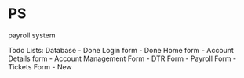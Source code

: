 # PS
 payroll system

Todo Lists:
    Database - Done
    Login form - Done
    Home form -
    Account Details form -
    Account Management Form -
    DTR Form -
    Payroll Form -
    Tickets Form -
    New
